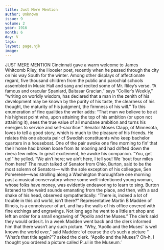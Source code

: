```yaml
---
title: Just Mere Mention
author: Unknown
issue: 9
volume: 2
year: 1916
month: 6
day: V
tags:
layout: page.njk
image:
---
```

JUST MERE MENTION       Cincinnati gave a warm welcome to James Whitcomb Riley, the Hoosier poet, recently when he passed through the city on his way South for the winter. Among other displays of affectionate regard, five thousand children from the public and parochial schools assembled in Music Hall and sang and recited some of Mr. Riley’s verse.       “A famous and oracular Spaniard, Baltasar Gracian,” says “Collier’s Weekly,” “writing on worldly wisdom, has declared that a man in the zenith of his development may be known by the purity of his taste, the clearness of his thought, the maturity of his judgment, the firmness of his will.” To this enumeration of fine qualities the writer adds: “That man we believe to be at his highest point who, upon attaining the top of his ambition (or upon not attaining it), sees the true value of all mundane ambition and turns his energies to service and self-sacrifice.”       Senator Moses Clapp, of Minnesota, loves to tell a good story, which is much to the pleasure of his friends. He relates this one abouta pair cf Swedish constituents who keep bachelor quarters in a houseboat. One of the pair awoke one fine morning to fin’ that their home had broken loose from its mooring and had drifted down the rivera few miles. In great excitement, he awoke his companion.       “You, get up!” he yelled. “We ain’t here; we ain’t here, I tell you! We ’bout four miles from here!’       The much talked of Senator from Ohio, Burton, said to be the most solemn of Senators— with the sole exception of his colleague, Sen Pomerene—was strolling along a Washington thoroughfare one morning past a musical conservatory where some well-intentioned young woman, whose folks have money, was evidently endeavoring to learn to sing.       Burton listened to the weird sounds emanating from the place, and then, with a sad shake of his head, observed sympathetically:       “There is, indeed a lot of trouble in this old world, isn’t there?”       Representative Martin B Madden of Illinois, is a connoisseur of art, and has the walls of his office covered with fine etchings and engravings. Not long ago he went to a little art shop and left an order for a small engraving of “Apollo and the Muses.” The clerk said they would order.it. In a week Madden went back and the clerk informed him that there wasn’t any such picture.       “Why, ‘Apollo and the Muses’ is well known the world over,” said Madden: ‘of course the e’s such a picture “ ‘What’s that title again?”? asked the clerk. “Apollo and the Muses’? Oh-h, I thought you ordered a picture called P..ul in the Museum.’    

